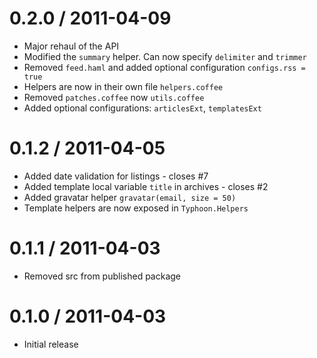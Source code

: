0.2.0 / 2011-04-09
==================

  * Major rehaul of the API
  * Modified the `summary` helper. Can now specify `delimiter` and `trimmer`
  * Removed `feed.haml` and added optional configuration `configs.rss = true`
  * Helpers are now in their own file `helpers.coffee`
  * Removed `patches.coffee` now `utils.coffee`
  * Added optional configurations: `articlesExt`, `templatesExt`

0.1.2 / 2011-04-05
==================

  * Added date validation for listings - closes #7
  * Added template local variable `title` in archives - closes #2
  * Added gravatar helper `gravatar(email, size = 50)`
  * Template helpers are now exposed in `Typhoon.Helpers`

0.1.1 / 2011-04-03
==================

  * Removed src from published package

0.1.0 / 2011-04-03
==================

  * Initial release
